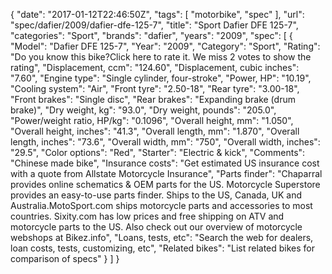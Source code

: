 {
    "date": "2017-01-12T22:46:50Z",
    "tags": [
        "motorbike",
        "spec"
    ],
    "url": "spec\/dafier\/2009\/dafier-dfe-125-7",
    "title": "Sport Dafier DFE 125-7",
    "categories": "Sport",
    "brands": "dafier",
    "years": "2009",
    "spec": [
        {
            "Model": "Dafier DFE 125-7",
            "Year": "2009",
            "Category": "Sport",
            "Rating": "Do you know this bike?Click here to rate it. We miss 2 votes to show the rating",
            "Displacement, ccm": "124.60",
            "Displacement, cubic inches": "7.60",
            "Engine type": "Single cylinder, four-stroke",
            "Power, HP": "10.19",
            "Cooling system": "Air",
            "Front tyre": "2.50-18",
            "Rear tyre": "3.00-18",
            "Front brakes": "Single disc",
            "Rear brakes": "Expanding brake (drum brake)",
            "Dry weight, kg": "93.0",
            "Dry weight, pounds": "205.0",
            "Power\/weight ratio, HP\/kg": "0.1096",
            "Overall height, mm": "1.050",
            "Overall height, inches": "41.3",
            "Overall length, mm": "1.870",
            "Overall length, inches": "73.6",
            "Overall width, mm": "750",
            "Overall width, inches": "29.5",
            "Color options": "Red",
            "Starter": "Electric & kick",
            "Comments": "Chinese made bike",
            "Insurance costs": "Get estimated US insurance cost with a quote from Allstate Motorcycle Insurance",
            "Parts finder": "Chaparral provides online schematics & OEM parts for the US.   Motorcycle Superstore provides an easy-to-use parts finder. Ships to the US, Canada, UK and Australia.MotoSport.com ships motorcycle parts and accessories to most countries.    Sixity.com has low prices and free shipping on ATV and motorcycle parts to the US. Also check out our overview of motorcycle webshops at Bikez.info",
            "Loans, tests, etc": "Search the web for dealers, loan costs, tests, customizing, etc",
            "Related bikes": "List related bikes for comparison of specs"
        }
    ]
}